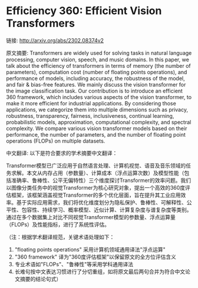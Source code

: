 # Efficiency 360: Efficient Vision Transformers

链接: http://arxiv.org/abs/2302.08374v2

原文摘要:
Transformers are widely used for solving tasks in natural language
processing, computer vision, speech, and music domains. In this paper, we talk
about the efficiency of transformers in terms of memory (the number of
parameters), computation cost (number of floating points operations), and
performance of models, including accuracy, the robustness of the model, and
fair \& bias-free features. We mainly discuss the vision transformer for the
image classification task. Our contribution is to introduce an efficient 360
framework, which includes various aspects of the vision transformer, to make it
more efficient for industrial applications. By considering those applications,
we categorize them into multiple dimensions such as privacy, robustness,
transparency, fairness, inclusiveness, continual learning, probabilistic
models, approximation, computational complexity, and spectral complexity. We
compare various vision transformer models based on their performance, the
number of parameters, and the number of floating point operations (FLOPs) on
multiple datasets.

中文翻译:
以下是符合要求的学术摘要中文翻译：

Transformer模型已广泛应用于自然语言处理、计算机视觉、语音及音乐领域的任务求解。本文从内存占用（参数量）、计算成本（浮点运算次数）及模型性能（包括准确率、鲁棒性、公平无偏特性）三个维度探讨Transformer的效率问题。我们以图像分类任务中的视觉Transformer为核心研究对象，提出一个高效的360度评估框架，该框架涵盖视觉Transformer的多个优化层面，旨在提升其工业应用效率。基于实际应用需求，我们将优化维度划分为隐私保护、鲁棒性、可解释性、公平性、包容性、持续学习、概率模型、近似计算、计算复杂度与谱复杂度等类别。通过在多个数据集上对比不同视觉Transformer模型的参数量、浮点运算量（FLOPs）及性能指标，进行了系统性评估。

（注：根据学术翻译规范，关键术语处理如下：
1. "floating points operations" 采用计算机领域通用译法"浮点运算"
2. "360 framework" 译为"360度评估框架"以保留原文的全方位评估含义
3. 专业术语如"FLOPs"、"鲁棒性"等采用学科通用译法
4. 长难句按中文表达习惯进行了分切重组，如将原文最后两句合并为符合中文论文摘要的结论句式）
